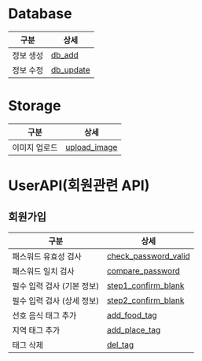 # Database

| 구분      | 상세                                                                     |
| --------- | ------------------------------------------------------------------------ |
| 정보 생성 | [db_add](https://motionbit95.github.io/mixmate/global.html#db_add)       |
| 정보 수정 | [db_update](https://motionbit95.github.io/mixmate/global.html#db_update) |

# Storage

| 구분          | 상세                                                                           |
| ------------- | ------------------------------------------------------------------------------ |
| 이미지 업로드 | [upload_image](https://motionbit95.github.io/mixmate/global.html#upload_image) |

# UserAPI(회원관련 API)

## 회원가입

| 구분                       | 상세                                                                                           |
| -------------------------- | ---------------------------------------------------------------------------------------------- |
| 패스워드 유효성 검사       | [check_password_valid](https://motionbit95.github.io/mixmate/global.html#check_password_valid) |
| 패스워드 일치 검사         | [compare_password](https://motionbit95.github.io/mixmate/global.html#compare_password)         |
| 필수 입력 검사 (기본 정보) | [step1_confirm_blank](https://motionbit95.github.io/mixmate/global.html#step1_confirm_blank)   |
| 필수 입력 검사 (상세 정보) | [step2_confirm_blank](https://motionbit95.github.io/mixmate/global.html#step1_confirm_blank)   |
| 선호 음식 태그 추가        | [add_food_tag](https://motionbit95.github.io/mixmate/global.html#add_food_tag)                 |
| 지역 태그 추가             | [add_place_tag](https://motionbit95.github.io/mixmate/global.html#add_place_tag)               |
| 태그 삭제                  | [del_tag](https://motionbit95.github.io/mixmate/global.html#del_tag)                           |
